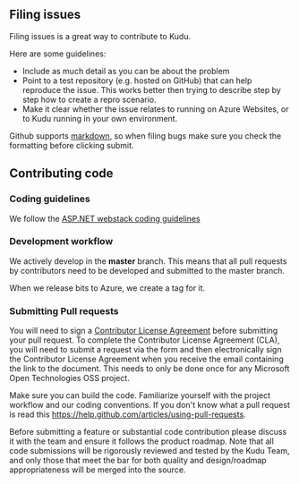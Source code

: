 ## Filing issues

Filing issues is a great way to contribute to Kudu.

Here are some guidelines:

- Include as much detail as you can be about the problem
- Point to a test repository (e.g. hosted on GitHub) that can help reproduce the issue. This works better then trying to describe step by step how to create a repro scenario.
- Make it clear whether the issue relates to running on Azure Websites, or to Kudu running in your own environment.

Github supports [markdown](http://github.github.com/github-flavored-markdown/), so when filing bugs make sure you check the formatting before clicking submit. 

## Contributing code

### Coding guidelines

We follow the [ASP.NET webstack coding guidelines](http://aspnetwebstack.codeplex.com/wikipage?title=CodingConventions)

### Development workflow

We actively develop in the **master** branch. This means that all pull requests by contributors need to be developed and submitted to the master branch.

When we release bits to Azure, we create a tag for it.

### Submitting Pull requests

You will need to sign a [Contributor License Agreement](http://cla-dev.azurewebsites.net/) before submitting your pull request. To complete the Contributor License Agreement (CLA), you will need to submit a request via the form and then electronically sign the Contributor License Agreement when you receive the email containing the link to the document. This needs to only be done once for any Microsoft Open Technologies OSS project.

Make sure you can build the code. Familiarize yourself with the project workflow and our coding conventions. If you don't know what a pull request is
read this https://help.github.com/articles/using-pull-requests.

Before submitting a feature or substantial code contribution please discuss it with the team and ensure it follows the product roadmap. Note that all code submissions will be rigorously reviewed and tested by the Kudu Team, and only those that meet the
bar for both quality and design/roadmap appropriateness will be merged into the source.
